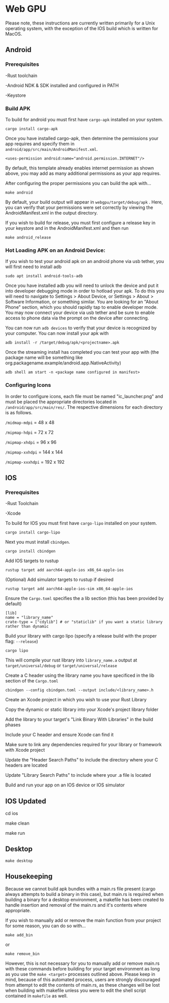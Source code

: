 # Web GPU

Please note, these instructions are currently written primarily for a Unix operating system, with the exception of the IOS build which is written for MacOS.

## Android

### Prerequisites

-Rust toolchain

-Android NDK & SDK installed and configured in PATH

-Keystore

### Build APK

To build for android you must first have `cargo-apk` installed on your system. 

```cargo install cargo-apk```

Once you have installed cargo-apk, then determine the permissions your app requires and specify them in `android/app/src/main/AndroidManifest.xml`.

```
<uses-permission android:name="android.permission.INTERNET"/>
```

By default, this template already enables internet permission as shown above, you may add as many additional permissions as your app requires.

After configuring the proper permissions you can build the apk with...

```make android```

By default, your build output will appear in `webgpu/target/debug/apk` . Here, you can verify that your permissions were set correctly by viewing the AndroidManifest.xml in the output directory.

If you wish to build for release, you must first configure a release key in your keystore and in the AndroidManifest.xml and then run

```make android_release```

### Hot Loading APK on an Android Device:

If you wish to test your android apk on an android phone via usb tether, you will first need to install adb

 `sudo apt install android-tools-adb`

 Once you have installed adb you will need to unlock the device and put it into developer debugging mode in order to hotload your apk. To do this you will need to navigate to Settings > About Device, or Settings > About > Software Information, or something similar. You are looking for an "About Phone" section, which you should rapidly tap to enable developer mode. You may now connect your device via usb tether and be sure to enable access to phone data via the prompt on the device after connecting.

You can now run `adb devices` to verify that your device is recognized by your computer. You can now install your apk with 

`adb install -r /target/debug/apk/<projectname>.apk`

Once the streaming install has completed you can test your app with (the package name will be something like org.packagename.example/android.app.NativeActivity)

`adb shell am start -n <package name configured in manifest>`

### Configuring Icons

In order to configure icons, each file must be named "ic_launcher.png" and must be placed the appropriate directories located in `/android/app/src/main/res/`. The respective dimensions for each directory is as follows.

`/midmap-mdpi` = 48 x 48

`/mipmap-hdpi` = 72 x 72

`/mipmap-xhdpi` = 96 x 96

`/mipmap-xxhdpi` = 144 x 144

`/mipmap-xxxhdpi` = 192 x 192


## IOS

### Prerequisites

-Rust Toolchain

-Xcode

To build for IOS you must first have `cargo-lipo` installed on your system.

```cargo install cargo-lipo```

Next you must install `cbindgen`.

```cargo install cbindgen```

Add IOS targets to rustup

```rustup target add aarch64-apple-ios x86_64-apple-ios```

(Optional) Add simulator targets to rustup if desired

```rustup target add aarch64-apple-ios-sim x86_64-apple-ios```

Ensure the `Cargo.toml` specifies the a lib section (this has been provided by default)

```
[lib]
name = "library_name"
crate-type = ["cdylib"] # or "staticlib" if you want a static library rather than dynamic
```

Build your library with cargo lipo (specify a release build with the proper flag: `--release`)

```cargo lipo```

This will compile your rust library into `library_name.a` output at `target/universal/debug` or `target/universal/release`

Create a C header using the library name you have specificed in the lib section of the `Cargo.toml`

```cbindgen --config cbindgen.toml --output include/<library_name>.h```

Create an Xcode project in which you wish to use your Rust Library

Copy the dynamic or static library into your Xcode's project library folder

Add the library to your target's "Link Binary With Libraries" in the build phases

Include your C header and ensure Xcode can find it

Make sure to link any dependencies required for your library or framework with Xcode project

Update the "Header Search Paths" to include the directory where your C headers are located

Update "Library Search Paths" to include where your .a file is located

Build and run your app on an IOS device or IOS simulator

## IOS Updated

cd ios

make clean

make run

## Desktop

`make desktop`

## Housekeeping

Because we cannot build apk bundles with a main.rs file present (cargo always attempts to build a binary in this case), but main.rs is required when building a binary for a desktop environment, a makefile has been created to handle insertion and removal of the main.rs and it's contents where appropriate.

If you wish to manually add or remove the main function from your project for some reason, you can do so with...

`make add_bin`

or

`make remove_bin`

However, this is not necessary for you to manually add or remove main.rs with these commands before building for your target environment as long as you use the `make <target>` processes outlined above. Please keep in mind, because of this automated process, users are strongly discouraged from attempt to edit the contents of main.rs, as these changes will be lost when building with makefile unless you were to edit the shell script contained in `makefile` as well.